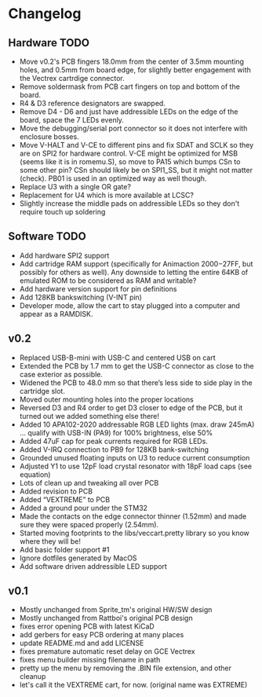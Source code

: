 # Changelog

## Hardware TODO

- Move v0.2's PCB fingers 18.0mm from the center of 3.5mm mounting holes, and 0.5mm from board edge, for slightly better engagement with the Vectrex cartrdige connector.
- Remove soldermask from PCB cart fingers on top and bottom of the board.
- R4 & D3 reference designators are swapped.
- Remove D4 - D6 and just have addressible LEDs on the edge of the board, space the 7 LEDs evenly.
- Move the debugging/serial port connector so it does not interfere with enclosure bosses.
- Move V-HALT and V-CE to different pins and fix SDAT and SCLK so they are on SPI2 for hardware control. V-CE might be optimized for MSB (seems like it is in romemu.S), so move to PA15 which bumps CSn to some other pin? CSn should likely be on SPI1_SS, but it might not matter (check).  PB01 is used in an optimized way as well though.
- Replace U3 with a single OR gate?
- Replacement for U4 which is more available at LCSC?
- Slightly increase the middle pads on addressible LEDs so they don't require touch up soldering

## Software TODO

- Add hardware SPI2 support
- Add cartridge RAM support (specifically for Animaction $2000-$27FF, but possibly for others as well).  Any downside to letting the entire 64KB of emulated ROM to be considered as RAM and writable?
- Add hardware version support for pin definitions
- Add 128KB bankswitching (V-INT pin)
- Developer mode, allow the cart to stay plugged into a computer and appear as a RAMDISK.

## v0.2

- Replaced USB-B-mini with USB-C and centered USB on cart
- Extended the PCB by 1.7 mm to get the USB-C connector as close to the case exterior as possible.
- Widened the PCB to 48.0 mm so that there’s less side to side play in the cartridge slot.
- Moved outer mounting holes into the proper locations
- Reversed D3 and R4 order to get D3 closer to edge of the PCB, but it turned out we added something else there!
- Added 10 APA102-2020 addressable RGB LED lights (max. draw 245mA) … qualify with USB-IN (PA9) for 100% brightness, else 50%
- Added 47uF cap for peak currents required for RGB LEDs.
- Added V-IRQ connection to PB9 for 128KB bank-switching
- Grounded unused floating inputs on U3 to reduce current consumption
- Adjusted Y1 to use 12pF load crystal resonator with 18pF load caps (see equation)
- Lots of clean up and tweaking all over PCB
- Added revision to PCB
- Added “VEXTREME” to PCB
- Added a ground pour under the STM32
- Made the contacts on the edge connector thinner (1.52mm) and made sure they were spaced properly (2.54mm).
- Started moving footprints to the libs/veccart.pretty library so you know where they will be!
- Add basic folder support #1
- Ignore dotfiles generated by MacOS
- Add software driven addressible LED support

## v0.1

- Mostly unchanged from Sprite_tm's original HW/SW design
- Mostly unchanged from Rattboi's original PCB design
- fixes error opening PCB with latest KiCaD
- add gerbers for easy PCB ordering at many places
- update README.md and add LICENSE
- fixes premature automatic reset delay on GCE Vectrex
- fixes menu builder missing filename in path
- pretty up the menu by removing the .BIN file extension, and other cleanup
- let's call it the VEXTREME cart, for now. (original name was EXTREME)
